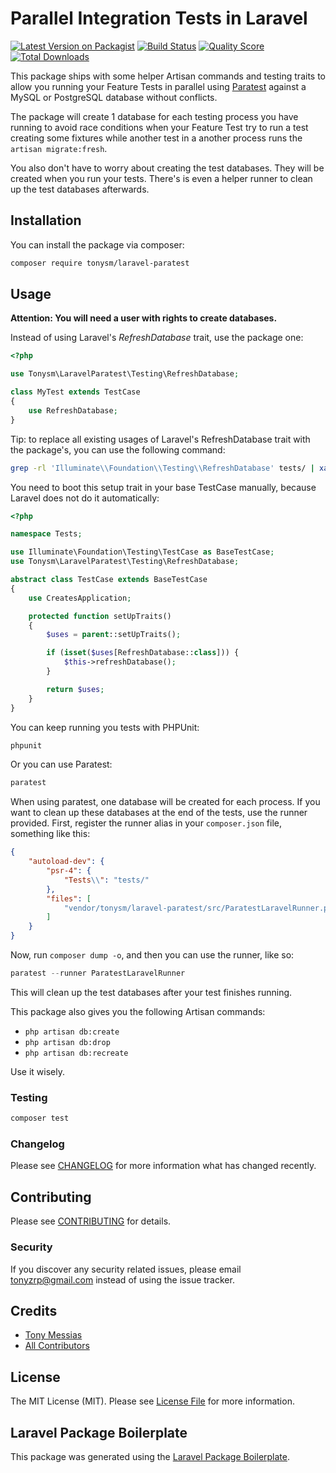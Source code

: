 # Parallel Integration Tests in Laravel

[![Latest Version on Packagist](https://img.shields.io/packagist/v/tonysm/dbcreatecmd.svg?style=flat-square)](https://packagist.org/packages/tonysm/dbcreatecmd)
[![Build Status](https://img.shields.io/travis/tonysm/dbcreatecmd/master.svg?style=flat-square)](https://travis-ci.org/tonysm/dbcreatecmd)
[![Quality Score](https://img.shields.io/scrutinizer/g/tonysm/dbcreatecmd.svg?style=flat-square)](https://scrutinizer-ci.com/g/tonysm/dbcreatecmd)
[![Total Downloads](https://img.shields.io/packagist/dt/tonysm/dbcreatecmd.svg?style=flat-square)](https://packagist.org/packages/tonysm/dbcreatecmd)

This package ships with some helper Artisan commands and testing traits to allow you running your Feature Tests in parallel using [Paratest](https://github.com/paratestphp/paratest) against a MySQL or PostgreSQL database without conflicts.

The package will create 1 database for each testing process you have running to avoid race conditions when your Feature Test try to run a test creating some fixtures while another test in a another process runs the `artisan migrate:fresh`.

You also don't have to worry about creating the test databases. They will be created when you run your tests. There's is even a helper runner to clean up the test databases afterwards.

## Installation

You can install the package via composer:

```bash
composer require tonysm/laravel-paratest
```

## Usage

**Attention: You will need a user with rights to create databases.**

Instead of using Laravel's _RefreshDatabase_ trait, use the package one:

```php
<?php

use Tonysm\LaravelParatest\Testing\RefreshDatabase;

class MyTest extends TestCase
{
    use RefreshDatabase;
}
```

Tip: to replace all existing usages of Laravel's RefreshDatabase trait with the package's, you can use the following command:

```bash
grep -rl 'Illuminate\\Foundation\\Testing\\RefreshDatabase' tests/ | xargs sed -i 's/Illuminate\\Foundation\\Testing\\RefreshDatabase/Tonysm\\LaravelParatest\\Testing\\RefreshDatabase/g'
```

You need to boot this setup trait in your base TestCase manually, because Laravel does not do it automatically:

```php
<?php

namespace Tests;

use Illuminate\Foundation\Testing\TestCase as BaseTestCase;
use Tonysm\LaravelParatest\Testing\RefreshDatabase;

abstract class TestCase extends BaseTestCase
{
    use CreatesApplication;

    protected function setUpTraits()
    {
        $uses = parent::setUpTraits();

        if (isset($uses[RefreshDatabase::class])) {
            $this->refreshDatabase();
        }

        return $uses;
    }
}
```

You can keep running you tests with PHPUnit:

``` php
phpunit
```

Or you can use Paratest:

``` php
paratest
```

When using paratest, one database will be created for each process. If you want to clean up these databases at the end of the tests, use the runner provided. First, register the runner alias in your `composer.json` file, something like this:

```json
{
    "autoload-dev": {
        "psr-4": {
            "Tests\\": "tests/"
        },
        "files": [
            "vendor/tonysm/laravel-paratest/src/ParatestLaravelRunner.php"
        ]
    }
}
```

Now, run `composer dump -o`, and then you can use the runner, like so:

```php
paratest --runner ParatestLaravelRunner
```

This will clean up the test databases after your test finishes running.

This package also gives you the following Artisan commands:

- `php artisan db:create`
- `php artisan db:drop`
- `php artisan db:recreate`

Use it wisely.

### Testing

``` bash
composer test
```

### Changelog

Please see [CHANGELOG](CHANGELOG.md) for more information what has changed recently.

## Contributing

Please see [CONTRIBUTING](CONTRIBUTING.md) for details.

### Security

If you discover any security related issues, please email tonyzrp@gmail.com instead of using the issue tracker.

## Credits

- [Tony Messias](https://github.com/tonysm)
- [All Contributors](../../contributors)

## License

The MIT License (MIT). Please see [License File](LICENSE.md) for more information.

## Laravel Package Boilerplate

This package was generated using the [Laravel Package Boilerplate](https://laravelpackageboilerplate.com).
